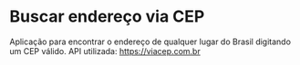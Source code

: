 # Buscar endereço via CEP

Aplicação para encontrar o endereço de qualquer lugar do Brasil digitando um CEP válido.
API utilizada: https://viacep.com.br